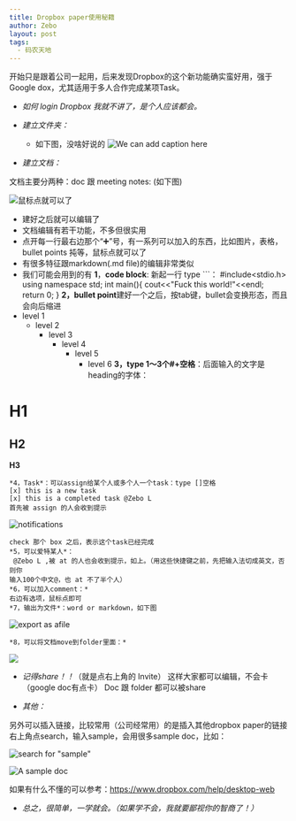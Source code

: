 ```yaml
---
title: Dropbox paper使用秘籍
author: Zebo
layout: post
tags:
  - 码农天地
---
```


开始只是跟着公司一起用，后来发现Dropbox的这个新功能确实蛮好用，强于Google dox，尤其适用于多人合作完成某项Task。


- *如何 login Dropbox 我就不讲了，是个人应该都会。*
- *建立文件夹：*
  - 如下图，没啥好说的
![We can add caption here](https://d2mxuefqeaa7sj.cloudfront.net/s_787603B506DD1AD55C342FC47A27748AD25CBA3D7F0A10A40438325E02D88947_1507016596118_dropbox_folder.png)

- *建立文档：*

文档主要分两种：doc 跟 meeting notes: (如下图)

![鼠标点就可以了](https://d2mxuefqeaa7sj.cloudfront.net/s_787603B506DD1AD55C342FC47A27748AD25CBA3D7F0A10A40438325E02D88947_1507017480049_Screen+Shot+2017-10-03+at+12.56.11+AM.png)

  - 建好之后就可以编辑了
  - 文档编辑有若干功能，不多但很实用
  - 点开每一行最右边那个“➕”号，有一系列可以加入的东西，比如图片，表格，bullet points 扽等，鼠标点就可以了
  - 有很多特征跟markdown(.md file)的编辑非常类似
  - 我们可能会用到的有
    **1**，**code block**: 新起一行 type ```：
    #include<stdio.h>
    using namespace std;
    int main(){
      cout<<"Fuck this world!"<<endl;
      return 0;
    }
    **2，bullet point**建好一个之后，按tab键，bullet会变换形态，而且会向后缩进
- level 1
  - level 2
    - level 3
      - level 4
        - level 5
          - level 6
    **3，type 1～3个#+空格**：后面输入的文字是heading的字体：
# H1
## H2

**H3**

    *4，Task*：可以assign给某个人或多个人一个task：type []空格
    [x] this is a new task 
    [x] this is a completed task @Zebo L
    首先被 assign 的人会收到提示
![notifications](https://d2mxuefqeaa7sj.cloudfront.net/s_787603B506DD1AD55C342FC47A27748AD25CBA3D7F0A10A40438325E02D88947_1507019180301_Screen+Shot+2017-10-03+at+1.26.01+AM.png)

    check 那个 box 之后，表示这个task已经完成
    *5，可以爱特某人*：
     @Zebo L ,被 at 的人也会收到提示，如上。（用这些快捷键之前，先把输入法切成英文，否则你
    输入100个中文@，也 at 不了半个人）
    *6，可以加入comment：*
    右边有选项，鼠标点即可
    *7，输出为文件*：word or markdown，如下图
![export as afile](https://d2mxuefqeaa7sj.cloudfront.net/s_787603B506DD1AD55C342FC47A27748AD25CBA3D7F0A10A40438325E02D88947_1507019854450_Screen+Shot+2017-10-03+at+1.35.42+AM.png)

    *8，可以将文档move到folder里面：*
![](https://d2mxuefqeaa7sj.cloudfront.net/s_787603B506DD1AD55C342FC47A27748AD25CBA3D7F0A10A40438325E02D88947_1507020598234_Screen+Shot+2017-10-03+at+1.48.45+AM.png)

    
- *记得share！！*（就是点右上角的 Invite）
    这样大家都可以编辑，不会卡（google doc有点卡）
    Doc 跟 folder 都可以被share


- *其他：*

另外可以插入链接，比较常用（公司经常用）的是插入其他dropbox paper的链接
右上角点search，输入sample，会用很多sample doc，比如：

![search for "sample"](https://d2mxuefqeaa7sj.cloudfront.net/s_787603B506DD1AD55C342FC47A27748AD25CBA3D7F0A10A40438325E02D88947_1507020254796_Screen+Shot+2017-10-03+at+1.43.39+AM.png)

![A sample doc](https://d2mxuefqeaa7sj.cloudfront.net/s_787603B506DD1AD55C342FC47A27748AD25CBA3D7F0A10A40438325E02D88947_1507020280001_Screen+Shot+2017-10-03+at+1.43.49+AM.png)


如果有什么不懂的可以参考：https://www.dropbox.com/help/desktop-web


- *总之，很简单，一学就会。（如果学不会，我就要鄙视你的智商了！）*


